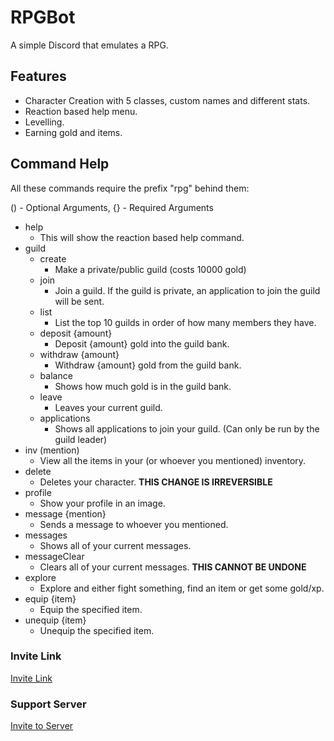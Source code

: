 # RPGBot
A simple Discord that emulates a RPG.
## Features
* Character Creation with 5 classes, custom names and different stats.
* Reaction based help menu.
* Levelling.
* Earning gold and items.

## Command Help
All these commands require the prefix "rpg" behind them:

() - Optional Arguments, {} - Required Arguments
* help
  * This will show the reaction based help command.
* guild
  * create
    * Make a private/public guild (costs 10000 gold)
  * join
    * Join a guild. If the guild is private, an application to join the guild will be sent.
  * list
    * List the top 10 guilds in order of how many members they have.
  * deposit {amount}
    * Deposit {amount} gold into the guild bank.
  * withdraw {amount}
    * Withdraw {amount} gold from the guild bank.
  * balance
    * Shows how much gold is in the guild bank.
  * leave
    * Leaves your current guild.
  * applications
    * Shows all applications to join your guild. (Can only be run by the guild leader)
* inv (mention)
  * View all the items in your (or whoever you mentioned) inventory.
* delete
  * Deletes your character. **THIS CHANGE IS IRREVERSIBLE**
* profile
  * Show your profile in an image.
* message {mention}
  * Sends a message to whoever you mentioned.
* messages
  * Shows all of your current messages.
* messageClear
  * Clears all of your current messages. **THIS CANNOT BE UNDONE**
* explore
  * Explore and either fight something, find an item or get some gold/xp.
* equip {item}
  * Equip the specified item.
* unequip {item}
  * Unequip the specified item.

### Invite Link
[Invite Link](https://discordapp.com/oauth2/authorize?client_id=702276038314688593&permissions=336055360&scope=bot)
### Support Server
[Invite to Server](https://discord.gg/NWdCX57)
